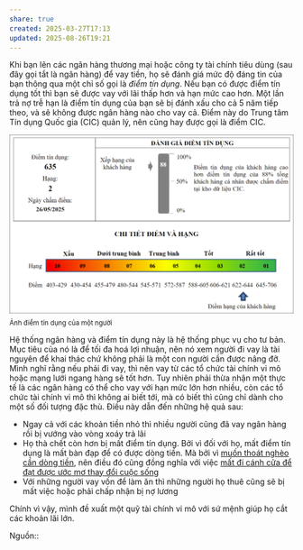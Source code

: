 ```yaml
---
share: true
created: 2025-03-27T17:13
updated: 2025-08-26T19:21
---
```

Khi bạn lên các ngân hàng thương mại hoặc công ty tài chính tiêu dùng (sau đây gọi tắt là ngân hàng) để vay tiền, họ sẽ đánh giá mức độ đáng tin của bạn thông qua một chỉ số gọi là *điểm tín dụng*. Nếu bạn có được điểm tín dụng tốt thì bạn sẽ được vay với lãi thấp hơn và hạn mức cao hơn. Một lần trả nợ trễ hạn là điểm tín dụng của bạn sẽ bị đánh xấu cho cả 5 năm tiếp theo, và sẽ không được ngân hàng nào cho vay cả. Điểm này do Trung tâm Tín dụng Quốc gia (CIC) quản lý, nên cũng hay được gọi là điểm CIC. 

![Điểm tín dụng của Nhật.png](../../assets/attachments/%C4%90i%E1%BB%83m%20t%C3%ADn%20d%E1%BB%A5ng%20c%E1%BB%A7a%20Nh%E1%BA%ADt.png)
<sub>Ảnh điểm tín dụng của một người</sub>

Hệ thống ngân hàng và điểm tín dụng này là hệ thống phục vụ cho tư bản. Mục tiêu của nó là để tối đa hoá lợi nhuận, nên nó xem người đi vay là tài nguyên để khai thác chứ không phải là một con người cần được nâng đỡ. Mình nghĩ rằng nếu phải đi vay, thì nên vay từ các tổ chức tài chính vi mô hoặc mạng lưới ngang hàng sẽ tốt hơn. Tuy nhiên phải thừa nhận một thực tế là các ngân hàng có thể cho vay với hạn mức lớn hơn nhiều, còn các tổ chức tài chính vi mô thì không ai biết tới, mà có biết thì cũng chỉ dành cho một số đối tượng đặc thù. Điều này dẫn đến những hệ quả sau: 
- Ngay cả với các khoản tiền nhỏ thì nhiều người cũng đã vay ngân hàng rồi bị vướng vào vòng xoáy trả lãi 
- Họ thà chết còn hơn bị mất điểm tín dụng. Bởi vì đối với họ, mất điểm tín dụng là mất bàn đạp để có được dòng tiền. Mà bởi vì [muốn thoát nghèo cần dòng tiền](../../%E2%9A%A1Hi%E1%BB%83u%20bi%E1%BA%BFt%20s%C3%A2u/Ki%E1%BA%BFm%20ti%E1%BB%81n/T%E1%BB%B1%20%C4%91%E1%BA%A7u%20t%C6%B0/Mu%E1%BB%91n%20tho%C3%A1t%20ngh%C3%A8o%20c%E1%BA%A7n%20d%C3%B2ng%20ti%E1%BB%81n.md), nên điều đó cũng đồng nghĩa với việc [mất đi cánh cửa để đạt được ước mơ thay đổi cuộc sống](../../%F0%9F%93%9CT%C3%A0i%20nguy%C3%AAn/Ni%E1%BB%81m%20tin,%20di%E1%BB%85n%20ng%C3%B4n/Ti%E1%BB%81n/N%E1%BB%A3/Vi%E1%BB%87c%20c%C3%B3%20%C4%91%C6%B0%E1%BB%A3c%20d%C3%B2ng%20ti%E1%BB%81n%20l%C3%A0%20c%C3%A1nh%20c%E1%BB%ADa%20%C4%91%E1%BB%83%20%C4%91%E1%BA%A1t%20%C4%91%C6%B0%E1%BB%A3c%20%C6%B0%E1%BB%9Bc%20m%C6%A1%20thay%20%C4%91%E1%BB%95i%20cu%E1%BB%99c%20s%E1%BB%91ng.md)
- Với những người vay vốn để làm ăn thì những người họ thuê cũng sẽ bị mất việc hoặc phải chấp nhận bị nợ lương

Chính vì vậy, mình đề xuất một quỹ tài chính vi mô với sứ mệnh giúp họ cắt các khoản lãi lớn.

Nguồn:: 